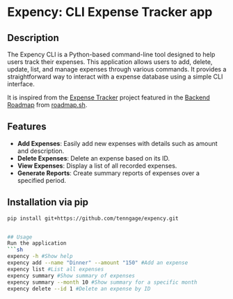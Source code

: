 # Expency: CLI Expense Tracker app

## Description
The Expency CLI is a Python-based command-line tool designed to help users track their expenses. This application allows users to add, delete, update, list, and manage expenses through various commands. It provides a straightforward way to interact with a expense database using a simple CLI interface.

It is inspired from the [Expense Tracker](https://roadmap.sh/projects/expense-tracker) project featured in the [Backend Roadmap](https://roadmap.sh/backend) from [roadmap.sh](https://roadmap.sh/).

## Features
- **Add Expenses**: Easily add new expenses with details such as amount and description.
- **Delete Expenses**: Delete an expense based on its ID.
- **View Expenses**: Display a list of all recorded expenses.
- **Generate Reports**: Create summary reports of expenses over a specified period.

## Installation via **pip**
   ```sh
   pip install git+https://github.com/tenngage/expency.git   


## Usage
Run the application
   ```sh
   expency -h #Show help
   expency add --name "Dinner" --amount "150" #Add an expense
   expency list #List all expenses
   expency summary #Show summary of expenses
   expency summary --month 10 #Show summary for a specific month
   expency delete --id 1 #Delete an expense by ID
